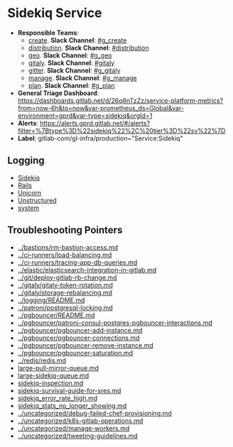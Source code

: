 <!-- MARKER: do not edit this section directly. Edit services/service-catalog.yml then run scripts/generate-docs -->
#  Sidekiq Service

* **Responsible Teams**:
  * [create](https://about.gitlab.com/handbook/engineering/dev-backend/create/). **Slack Channel**: [#g_create](https://gitlab.slack.com/archives/g_create)
  * [distribution](https://about.gitlab.com/handbook/engineering/dev-backend/distribution/). **Slack Channel**: [#distribution](https://gitlab.slack.com/archives/distribution)
  * [geo](https://about.gitlab.com/handbook/engineering/dev-backend/geo/). **Slack Channel**: [#g_geo](https://gitlab.slack.com/archives/g_geo)
  * [gitaly](https://about.gitlab.com/handbook/engineering/dev-backend/gitaly/). **Slack Channel**: [#gitaly](https://gitlab.slack.com/archives/gitaly)
  * [gitter](https://about.gitlab.com/handbook/engineering/dev-backend/gitter/). **Slack Channel**: [#g_gitaly](https://gitlab.slack.com/archives/g_gitaly)
  * [manage](https://about.gitlab.com/handbook/engineering/dev-backend/manage/). **Slack Channel**: [#g_manage](https://gitlab.slack.com/archives/g_manage)
  * [plan](https://about.gitlab.com/handbook/engineering/dev-backend/manage/). **Slack Channel**: [#g_plan](https://gitlab.slack.com/archives/g_plan)
* **General Triage Dashboard**: https://dashboards.gitlab.net/d/26q8nTzZz/service-platform-metrics?from=now-6h&to=now&var-prometheus_ds=Global&var-environment=gprd&var-type=sidekiq&orgId=1
* **Alerts**: https://alerts.gprd.gitlab.net/#/alerts?filter=%7Btype%3D%22sidekiq%22%2C%20tier%3D%22sv%22%7D
* **Label**: gitlab-com/gl-infra/production~"Service:Sidekiq"

## Logging

* [Sidekiq](https://log.gprd.gitlab.net/goto/d7e4791e63d2a2b192514ac821c9f14f)
* [Rails](https://log.gprd.gitlab.net/goto/86fbcd537588abef69339a352ef81d72)
* [Unicorn](https://log.gprd.gitlab.net/goto/c87a39cf228c45ed8691c855aa583170)
* [Unstructured](https://console.cloud.google.com/logs/viewer?project=gitlab-production&interval=PT1H&resource=gce_instance&advancedFilter=jsonPayload.hostname%3A%22sidekiq%22%0Alabels.tag%3D%22unstructured.production%22&customFacets=labels.%22compute.googleapis.com%2Fresource_name%22)
* [system](https://log.gprd.gitlab.net/goto/72d0f3fdfd8db18db9800cc04d8b6f55)

## Troubleshooting Pointers

* [../bastions/rm-bastion-access.md](../bastions/rm-bastion-access.md)
* [../ci-runners/load-balancing.md](../ci-runners/load-balancing.md)
* [../ci-runners/tracing-app-db-queries.md](../ci-runners/tracing-app-db-queries.md)
* [../elastic/elasticsearch-integration-in-gitlab.md](../elastic/elasticsearch-integration-in-gitlab.md)
* [../git/deploy-gitlab-rb-change.md](../git/deploy-gitlab-rb-change.md)
* [../gitaly/gitaly-token-rotation.md](../gitaly/gitaly-token-rotation.md)
* [../gitaly/storage-rebalancing.md](../gitaly/storage-rebalancing.md)
* [../logging/README.md](../logging/README.md)
* [../patroni/postgresql-locking.md](../patroni/postgresql-locking.md)
* [../pgbouncer/README.md](../pgbouncer/README.md)
* [../pgbouncer/patroni-consul-postgres-pgbouncer-interactions.md](../pgbouncer/patroni-consul-postgres-pgbouncer-interactions.md)
* [../pgbouncer/pgbouncer-add-instance.md](../pgbouncer/pgbouncer-add-instance.md)
* [../pgbouncer/pgbouncer-connections.md](../pgbouncer/pgbouncer-connections.md)
* [../pgbouncer/pgbouncer-remove-instance.md](../pgbouncer/pgbouncer-remove-instance.md)
* [../pgbouncer/pgbouncer-saturation.md](../pgbouncer/pgbouncer-saturation.md)
* [../redis/redis.md](../redis/redis.md)
* [large-pull-mirror-queue.md](large-pull-mirror-queue.md)
* [large-sidekiq-queue.md](large-sidekiq-queue.md)
* [sidekiq-inspection.md](sidekiq-inspection.md)
* [sidekiq-survival-guide-for-sres.md](sidekiq-survival-guide-for-sres.md)
* [sidekiq_error_rate_high.md](sidekiq_error_rate_high.md)
* [sidekiq_stats_no_longer_showing.md](sidekiq_stats_no_longer_showing.md)
* [../uncategorized/debug-failed-chef-provisioning.md](../uncategorized/debug-failed-chef-provisioning.md)
* [../uncategorized/k8s-gitlab-operations.md](../uncategorized/k8s-gitlab-operations.md)
* [../uncategorized/manage-workers.md](../uncategorized/manage-workers.md)
* [../uncategorized/tweeting-guidelines.md](../uncategorized/tweeting-guidelines.md)
<!-- END_MARKER -->
